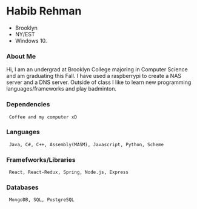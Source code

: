 Habib Rehman
======
* Brooklyn 
* NY/EST 
* Windows 10.

### About Me
Hi, I am an undergrad at Brooklyn College majoring in Computer Science and am graduating this Fall. I have used a raspberrypi
to create a NAS server and a DNS server. Outside of class I like to learn new programming languages/frameworks and play badminton.

### Dependencies
<code> Coffee and my computer xD </code>

### Languages
<code> Java, C#, C++, Assembly(MASM), Javascript, Python, Scheme </code>

### Framefworks/Libraries
<code> React, React-Redux, Spring, Node.js, Express </code>

### Databases
<code> MongoDB, SQL, PostgreSQL </code>
